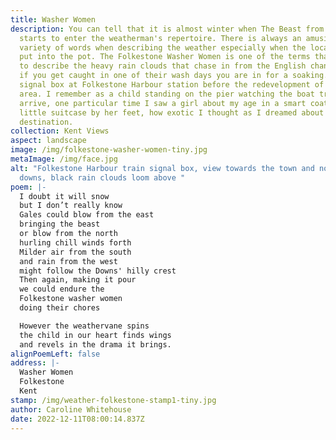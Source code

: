 ```yaml
---
title: Washer Women
description: You can tell that it is almost winter when The Beast from the East
  starts to enter the weatherman's repertoire. There is always an amusing
  variety of words when describing the weather especially when the locality gets
  put into the pot. The Folkestone Washer Women is one of the terms that is used
  to describe the heavy rain clouds that chase in from the English channel and
  if you get caught in one of their wash days you are in for a soaking. The old
  signal box at Folkestone Harbour station before the redevelopment of this
  area. I remember as a child standing on the pier watching the boat trains
  arrive, one particular time I saw a girl about my age in a smart coat with a
  little suitcase by her feet, how exotic I thought as I dreamed about her
  destination.
collection: Kent Views
aspect: landscape
image: /img/folkestone-washer-women-tiny.jpg
metaImage: /img/face.jpg
alt: "Folkestone Harbour train signal box, view towards the town and north
  downs, black rain clouds loom above "
poem: |-
  I doubt it will snow 
  but I don’t really know
  Gales could blow from the east
  bringing the beast
  or blow from the north 
  hurling chill winds forth
  Milder air from the south 
  and rain from the west
  might follow the Downs' hilly crest
  Then again, making it pour
  we could endure the 
  Folkestone washer women 
  doing their chores

  However the weathervane spins
  the child in our heart finds wings
  and revels in the drama it brings.
alignPoemLeft: false
address: |-
  Washer Women
  Folkestone
  Kent
stamp: /img/weather-folkestone-stamp1-tiny.jpg
author: Caroline Whitehouse
date: 2022-12-11T08:00:14.837Z
---
```


